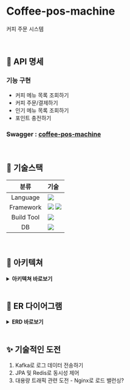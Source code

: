 # Coffee-pos-machine
커피 주문 시스템

<br />

## 💬 API 명세

### 기능 구현
  - 커피 메뉴 목록 조회하기
  - 커피 주문/결제하기
  - 인기 메뉴 목록 조회하기
  - 포인트 충전하기

### Swagger : [coffee-pos-machine](https://app.swaggerhub.com/apis-docs/deingvelop/coffee-pos-machine/1.0.0#/default/get_beverages_favorites)



<br />

## 📜 기술스택
|분류|기술|
| :-: |:- |
|Language|<img src="https://img.shields.io/badge/JAVA-007396?style=for-the-badge&logo=java&logoColor=white">|
|Framework|<img src="https://img.shields.io/badge/Spring-6DB33F?style=for-the-badge&logo=Spring&logoColor=white"> <img src="https://img.shields.io/badge/Springboot-6DB33F?style=for-the-badge&logo=Springboot&logoColor=white">|
|Build Tool|<img src="https://img.shields.io/badge/gradle-02303A?style=for-the-badge&logo=gradle&logoColor=white">|
|DB|<img src="https://img.shields.io/badge/mysql-4479A1?style=for-the-badge&logo=mysql&logoColor=white">|


<br />

## 🏰 아키텍쳐
<details>
<summary> <b>아키텍쳐 바로보기</b> </summary> 
준비중
</details>

<br />

## 📕 ER 다이어그램     
    
<details>
<summary> <b>ERD 바로보기</b> </summary>

![image](https://user-images.githubusercontent.com/100582309/217878422-37ec96e0-eb2d-43cb-9857-0aa9ccceec2a.png)

</details>




<br />

## ✨ 기술적인 도전

1. Kafka로 로그 데이터 전송하기
2. JPA 및 Redis로 동시성 제어
3. 대용량 트래픽 관련 도전 - Nginx로 로드 밸런싱?
<br />
